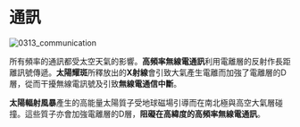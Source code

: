 # 通訊

![0313_communication](./static/0313_communication.png)

所有頻率的通訊都受太空天氣的影響。**高頻率無線電通訊**利用電離層的反射作長距離訊號傳遞。**太陽耀斑**所釋放出的**X射線**會引致大氣產生電離而加強了電離層的D層，從而干擾無線電訊號及引致**無線電通信中斷**。

**太陽輻射風暴**產生的高能量太陽質子受地球磁場引導而在南北極與高空大氣層碰撞。這些質子亦會加強電離層的D層，**阻礙在高緯度的高頻率無線電通訊**。
